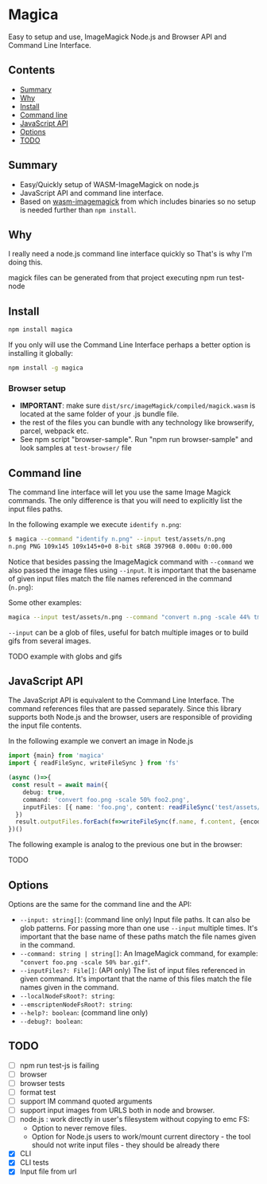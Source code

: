 # Magica

Easy to setup and use, ImageMagick Node.js and Browser API and Command Line Interface. 

## Contents

<!-- toc -->

- [Summary](#summary)
- [Why](#why)
- [Install](#install)
- [Command line](#command-line)
- [JavaScript API](#javascript-api)
- [Options](#options)
- [TODO](#todo)

<!-- tocstop -->

## Summary

 * Easy/Quickly setup of WASM-ImageMagick on node.js
 * JavaScript API and command line interface.
 * Based on [wasm-imagemagick](https://github.com/KnicKnic/WASM-ImageMagick) from which includes binaries so no setup is needed further than `npm install`.

##  Why

I really need a node.js command line interface quickly so That's is why I'm doing this. 

magick files can be generated from that project executing npm run test-node

## Install

```sh
npm install magica
```

If you only will use the Command Line Interface perhaps a better option is installing it globally:

```sh
npm install -g magica
```
### Browser setup

 * **IMPORTANT**: make sure `dist/src/imageMagick/compiled/magick.wasm` is located at the same folder of your .js bundle file.
 * the rest of the files you can bundle with any technology like browserify, parcel, webpack etc.
 * See npm script "browser-sample". Run "npm run browser-sample" and look samples at `test-browser/` file

## Command line

The command line interface will let you use the same Image Magick commands. The only difference is that you will need to explicitly list the input files paths. 

In the following example we execute `identify n.png`:

```sh
$ magica --command "identify n.png" --input test/assets/n.png 
n.png PNG 109x145 109x145+0+0 8-bit sRGB 39796B 0.000u 0:00.000
```

Notice that besides passing the ImageMagick command with `--command` we also passed the image files using `--input`. It is important that the basename of given input files match the file names referenced in the command (`n.png`): 

Some other examples: 

```sh
magica --input test/assets/n.png --command "convert n.png -scale 44% tmp.gif"
```

`--input` can be a glob of files, useful for batch multiple images or to build gifs from several images. 

TODO example with globs and gifs

## JavaScript API

The JavaScript API is equivalent to the Command Line Interface. The command references files that are passed separately. Since this library supports both Node.js and the browser, users are responsible of providing the input file contents. 

In the following example we convert an image in Node.js

```ts
import {main} from 'magica'
import { readFileSync, writeFileSync } from 'fs'

(async ()=>{
 const result = await main({
    debug: true,
    command: 'convert foo.png -scale 50% foo2.png',
    inputFiles: [{ name: 'foo.png', content: readFileSync('test/assets/n.png') }]
  })
  result.outputFiles.forEach(f=>writeFileSync(f.name, f.content, {encoding: 'binary'}))
})()
```

The following example is analog to the previous one but in the browser: 

TODO

## Options

Options are the same for the command line and the API:

 * `--input: string[]`: (command line only) Input file paths. It can also be glob patterns. For passing more than one use `--input` multiple times. It's important that the base name of these paths match the file names given in the command.
 * `--command: string | string[]`: An ImageMagick command, for example: `"convert foo.png -scale 50% bar.gif"`.
 * `--inputFiles?: File[]`: (API only) The list of input files referenced in given command. It's important that the name of this files match the file names given in the command.
 * `--localNodeFsRoot?: string`:
 * `--emscriptenNodeFsRoot?: string`:
 * `--help?: boolean`: (command line only)
 * `--debug?: boolean`:

## TODO

- [ ] npm run test-js is failing
- [ ] browser
- [ ] browser tests
- [ ] format test 
- [ ] support IM command quoted arguments
- [ ] support input images from URLS both in node and browser.
- [ ] node.js : work directly in user's filesystem without copying to emc FS: 
    * Option to never remove files.
    * Option for Node.js users to work/mount current directory - the tool should not write input files - they should be already there
- [x] CLI
- [x] CLI tests
- [x] Input file from url